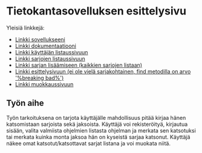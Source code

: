 # Tietokantasovelluksen esittelysivu

Yleisiä linkkejä:

* [Linkki sovellukseeni](http://pyykonee.users.cs.helsinki.fi/tsoha/)
* [Linkki dokumentaatiooni](https://github.com/Erkkapyy/SarjaTrack/blob/master/doc/Dokumentaatio.pdf)
* [Linkki käyttäjän listaussivuun](http://pyykonee.users.cs.helsinki.fi/tsoha/kayttajansarjat)
* [Linkki sarjojen listaussivuun](http://pyykonee.users.cs.helsinki.fi/tsoha/sarjat)
* [Linkki sarjan lisäämiseen (kaikkien sarjojen listaan)](http://pyykonee.users.cs.helsinki.fi/tsoha/sarjat/serie_add)
* [Linkki esittelysivuun (ei ole vielä sarjakohtainen, find metodilla on arvo '%breaking bad%')](http://pyykonee.users.cs.helsinki.fi/tsoha/show)
* [Linkki muokkaussivuun](http://pyykonee.users.cs.helsinki.fi/tsoha/edit)

## Työn aihe

Työn tarkoituksena on tarjota käyttäjälle mahdollisuus pitää kirjaa hänen katsomistaan sarjoista sekä jaksoista. Käyttäjä voi rekisteröityä, kirjautua sisään, valita valmiista ohjelmien listasta ohjelman ja merkata sen katsotuksi tai merkata kuinka monta jaksoa hän on kyseistä sarjaa katsonut. Käyttäjä näkee omat katsotut/katsottavat sarjat listana ja voi muokata niitä. 
